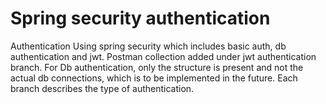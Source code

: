 # Spring security authentication
Authentication Using spring security which includes basic auth, db authentication and jwt. Postman collection added under jwt authentication branch. For Db authentication, only the structure is present and not the actual db connections, which is to be implemented in the future. 
Each branch describes the type of authentication. 
